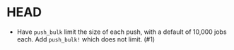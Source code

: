 # HEAD

* Have `push_bulk` limit the size of each push, with a default of 10,000 jobs each. Add `push_bulk!` which does not limit. (#1)
